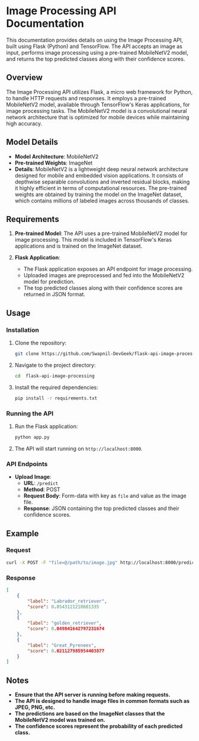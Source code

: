 # Image Processing API Documentation

This documentation provides details on using the Image Processing API, built using Flask (Python) and TensorFlow. The API accepts an image as input, performs image processing using a pre-trained MobileNetV2 model, and returns the top predicted classes along with their confidence scores.

## Overview

The Image Processing API utilizes Flask, a micro web framework for Python, to handle HTTP requests and responses. It employs a pre-trained MobileNetV2 model, available through TensorFlow's Keras applications, for image processing tasks. The MobileNetV2 model is a convolutional neural network architecture that is optimized for mobile devices while maintaining high accuracy.

## Model Details

- **Model Architecture**: MobileNetV2
- **Pre-trained Weights**: ImageNet
- **Details**: MobileNetV2 is a lightweight deep neural network architecture designed for mobile and embedded vision applications. It consists of depthwise separable convolutions and inverted residual blocks, making it highly efficient in terms of computational resources. The pre-trained weights are obtained by training the model on the ImageNet dataset, which contains millions of labeled images across thousands of classes.

## Requirements

1. **Pre-trained Model**: The API uses a pre-trained MobileNetV2 model for image processing. This model is included in TensorFlow's Keras applications and is trained on the ImageNet dataset.

2. **Flask Application**:
    - The Flask application exposes an API endpoint for image processing.
    - Uploaded images are preprocessed and fed into the MobileNetV2 model for prediction.
    - The top predicted classes along with their confidence scores are returned in JSON format.

## Usage

### Installation

1. Clone the repository:

    ```bash
    git clone https://github.com/Swapnil-DevGeek/flask-api-image-processing
    ```

2. Navigate to the project directory:

    ```bash
    cd  flask-api-image-processing
    ```

3. Install the required dependencies:

    ```bash
    pip install -r requirements.txt
    ```

### Running the API

1. Run the Flask application:

    ```bash
    python app.py
    ```

2. The API will start running on `http://localhost:8000`.

### API Endpoints

- **Upload Image**: 
    - **URL**: `/predict`
    - **Method**: POST
    - **Request Body**: Form-data with key as `file` and value as the image file.
    - **Response**: JSON containing the top predicted classes and their confidence scores.

## Example

### Request

```bash
curl -X POST -F "file=@/path/to/image.jpg" http://localhost:8000/predict
```

### Response

```json
[
    {
        "label": "Labrador_retriever",
        "score": 0.8543121218681335
    },
    {
        "label": "golden_retriever",
        "score": 0.049841642797231674
    },
    {
        "label": "Great_Pyrenees",
        "score": 0.021127985954403877
    }
]
```
## Notes

- **Ensure that the API server is running before making requests.**
- **The API is designed to handle image files in common formats such as JPEG, PNG, etc.**
- **The predictions are based on the ImageNet classes that the MobileNetV2 model was trained on.**
- **The confidence scores represent the probability of each predicted class.**

